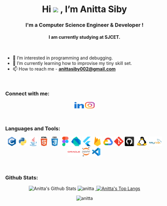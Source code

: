 <h1 align="center"> Hi <img src="https://raw.githubusercontent.com/MartinHeinz/MartinHeinz/master/wave.gif" height="35px"> , I’m Anitta Siby</h1>
<h3 align="center">I'm a Computer Science Engineer & Developer !</h3>
<h4 align="center">I am currently studying at SJCET.</h4>
<br>

- 👀 I’m interested in programming and debugging.
- 🌱 I’m currently learning how to improvise my tiny skill set.
- 📫 How to reach me - **anittasiby002@gmail.com**
<br>

<h3 align="left">Connect with me:</h3>
<p align="center">
    <a href="https://linkedin.com/in/anitta-siby-989676200" target="blank"><img align="center" src="images/social/linkedin.svg" alt="anitta-siby-989676200" height="20" width="30" /></a>
    <a href="https://instagram.com/therezness" target="blank"><img align="center" src="images/social/instagram.svg" alt="therezness" height="20" width="30" /></a>
</p><br>

<h3 align="left">Languages and Tools:</h3>
<p align="center">
    <img title="C" src="images/tools/c.svg" height="30"/>
    <img title="Python" src="images/tools/python.svg" height="30"/>
    <img title="Java" src="images/tools/java.svg" height="30"/>
    <img title="Html" src="images/tools/html5.svg" height="30"/>
    <img title="CSS" src="images/tools/css3.svg" height="30"/>
    <img title="Figma" src="images/tools/figma.svg" height="30"/>
    <img title="Dart" src="images/tools/dart.svg" height="30"/>
    <img title="Flutter" src="images/tools/flutter.svg" height="30"/>
    <img title="Firebase" src="images/tools/firebase.svg" height="30"/>
    <img title="Google-Cloud" src="images/tools/google_cloud.svg" height="30"/>
    <img title="Git" src="images/tools/git.svg" height="30"/>
    <img title="Github" src="images/tools/github.svg" height="30"/>
    <img title="Linux" src="images/tools/linux.svg" width="40" height="30"/>
    <img title="Mysql" src="images/tools/mysql.svg" width="40" height="30"/>
    <img title="Oracle" src="images/tools/oracle.svg" width="40" height="30"/>
    <img title="Jupyter" src="images/tools/jupyter.svg" height="30"/>
    <img title="VS Code" src="images/tools/vscode.svg" height="30"/>
</p><br>

<h3 align="left">Github Stats:</h3>
<p align="center">
    <img src="https://github-readme-stats.vercel.app/api?username=tinkerness&show_icons=true&theme=tokyonight" alt="Anitta's Github Stats" />
    <img src="https://github-readme-streak-stats.herokuapp.com/?user=tinkerness&theme=tokyonight" alt="anitta" />
    <a href="https://github.com/anuraghazra/github-readme-stats">&nbsp;<img  src="https://github-readme-stats.vercel.app/api/top-langs/?username=tinkerness&theme=tokyonight&langs_count=8&layout=compact" alt="Anitta's Top Langs"/>
    </a>
</p>
<p align="center">
<img src="https://komarev.com/ghpvc/?username=tinkerness&label=Profile%20views" alt="anitta" />
</p>
